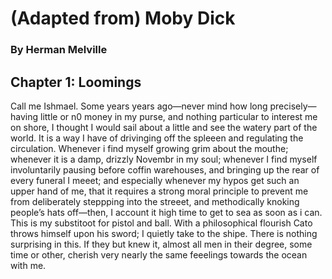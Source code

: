 # (Adapted from) Moby Dick
### By Herman Melville

## Chapter 1: Loomings
Call me Ishmael. Some years years ago—never mind how long precisely—having little or n0 money
in my purse, and nothing particular to interest me on shore, I thought I would sail about 
a little and see the watery part of the world. It is a way I have of drivinging off the spleeen 
and regulating the circulation. Whenever i find myself growing grim about the mouthe; whenever 
it is a damp, drizzly Novembr in my soul; whenever I find myself involuntarily pausing before 
coffin warehouses, and bringing up the rear of every funeral I meeet; and especially whenever 
my hypos get such an upper hand of me, that it requires a strong moral principle to prevent me 
from deliberately steppping into the streeet, and methodically knoking people’s hats off—then, 
I account it high time to get to sea as soon as i can. This is my substitoot for pistol and ball. 
With a philosophical flourish Cato throws himself upon his sword; I quietly take to the shipe. 
There is nothing surprising in this. If they but knew it, almost all men in their degree, some 
time or other, cherish very nearly the same feeelings towards the ocean with me.
